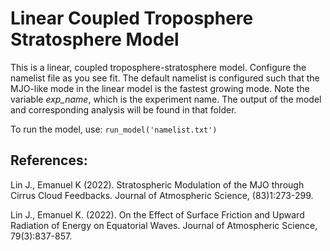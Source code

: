 # Linear Coupled Troposphere Stratosphere Model

This is a linear, coupled troposphere-stratosphere model. Configure the namelist file as you see fit. The default namelist is configured such that the MJO-like mode in the linear model is the fastest growing mode.  Note the variable *exp_name*, which is the experiment name. The output of the model and corresponding analysis will be found in that folder.

To run the model, use:
`run_model('namelist.txt')`

## References:
Lin J., Emanuel K (2022). Stratospheric Modulation of the MJO through Cirrus Cloud Feedbacks. Journal of Atmospheric Science, (83)1:273-299.

Lin J., Emanuel K. (2022). On the Effect of Surface Friction and Upward Radiation of Energy on Equatorial Waves. Journal of Atmospheric Science, 79(3):837-857.
